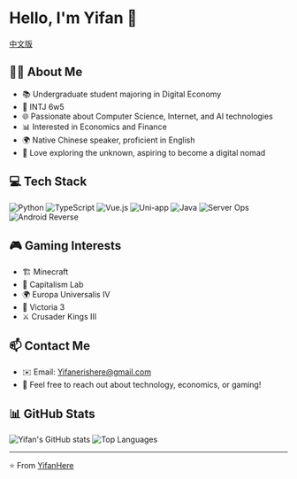 # Hello, I'm Yifan 👋
[中文版](./README_CN.md)
## 🧑‍🎓 About Me
- 📚 Undergraduate student majoring in Digital Economy
- 🧠 INTJ 6w5
- 🌐 Passionate about Computer Science, Internet, and AI technologies
- 📊 Interested in Economics and Finance
- 🌍 Native Chinese speaker, proficient in English
- 🚀 Love exploring the unknown, aspiring to become a digital nomad

## 💻 Tech Stack
![Python](https://img.shields.io/badge/-Python-3776AB?style=flat-square&logo=python&logoColor=white)
![TypeScript](https://img.shields.io/badge/-TypeScript-3178C6?style=flat-square&logo=typescript&logoColor=white)
![Vue.js](https://img.shields.io/badge/-Vue.js-4FC08D?style=flat-square&logo=vue.js&logoColor=white)
![Uni-app](https://img.shields.io/badge/-Uni_app-2B9939?style=flat-square)
![Java](https://img.shields.io/badge/-Java-007396?style=flat-square&logo=java&logoColor=white)
![Server Ops](https://img.shields.io/badge/-Server_Operations-232F3E?style=flat-square&logo=amazon-aws&logoColor=white)
![Android Reverse](https://img.shields.io/badge/-Android_Reverse_Engineering-3DDC84?style=flat-square&logo=android&logoColor=white)

## 🎮 Gaming Interests
- 🏗️ Minecraft
- 💼 Capitalism Lab
- 🌍 Europa Universalis IV
- 👑 Victoria 3
- ⚔️ Crusader Kings III

## 📫 Contact Me
- ✉️ Email: Yifanerishere@gmail.com
- 💬 Feel free to reach out about technology, economics, or gaming!

## 📊 GitHub Stats
![Yifan's GitHub stats](https://github-readme-stats.vercel.app/api?username=YifanHere&show_icons=true&theme=radical&count_private=true&include_all_commits=true)
![Top Languages](https://github-readme-stats.vercel.app/api/top-langs/?username=YifanHere&layout=compact&theme=radical)

---

⭐️ From [YifanHere](https://github.com/YifanHere)

